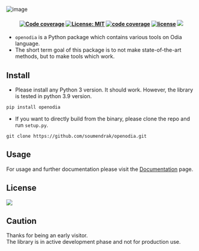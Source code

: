 ![image](docs/cover-pic.png)

<h4 align="center">
  <a href="https://github.com/soumendrak/openodia/actions/workflows/codecov.yml"><img alt="Code coverage" src="https://github.com/soumendrak/openodia/actions/workflows/codecov.yml/badge.svg"></a>
  <a href="https://github.com/psf/black/blob/main/LICENSE"><img alt="License: MIT" src="https://black.readthedocs.io/en/stable/_static/license.svg"></a>
  <a href="https://codecov.io/gh/soumendrak/openodia"><img alt="code coverage" src="https://codecov.io/gh/soumendrak/openodia/branch/main/graph/badge.svg?token=1TOQIKGDQ2"/></a>
  <a href="https://app.fossa.com/projects/git%2Bgithub.com%2Fsoumendrak%2Fopenodia?ref=badge_shield" alt="FOSSA Status"><img src="https://app.fossa.com/api/projects/git%2Bgithub.com%2Fsoumendrak%2Fopenodia.svg?type=shield" alt="license"/></a>
  <a href="https://pepy.tech/project/openodia" alt="downloads"><img src="https://static.pepy.tech/personalized-badge/openodia?period=total&units=none&left_color=black&right_color=orange&left_text=Downloads"/></a>
</h4>

- `openodia` is a Python package which contains various tools on Odia language.
- The short term goal of this package is to not make state-of-the-art methods, but to make tools which work.

## Install

- Please install any Python 3 version. It should work. However, the library is tested in python 3.9 version.

```bash
pip install openodia
```

- If you want to directly build from the binary, please clone the repo and run `setup.py`.
```shell
git clone https://github.com/soumendrak/openodia.git
```

## Usage

For usage and further documentation please visit the [Documentation](https://openodia.soumendrak.com/) page. 

## License

<a align="center">
<a href="https://app.fossa.com/projects/git%2Bgithub.com%2Fsoumendrak%2Fopenodia?ref=badge_large" alt="FOSSA Status"><img src="https://app.fossa.com/api/projects/git%2Bgithub.com%2Fsoumendrak%2Fopenodia.svg?type=large"/></a>
</a>

## Caution

Thanks for being an early visitor.  
The library is in active development phase and not for production use.
